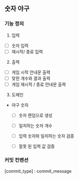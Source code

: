 ## 숫자 야구

### 기능 정의

1. 입력
- [ ] 숫자 입력
- [ ] 재시작/ 종료 입력
2. 출력
- [ ] 게임 시작 안내문 출력
- [ ] 맞힌 개수와 결과 출력
- [ ] 게임 재시작 / 종료 안내문 출력

3. 도메인
- 야구 숫자
  - [ ] 숫자 랜덤으로 생성
  - [ ] 일치하는 숫자 개수
  - [ ] 입력 숫자와 일치하는 숫자 검증
  - [ ] 잘못 된 입력 값 검증


### 커밋 컨벤션
 [commit_type] : commit_message